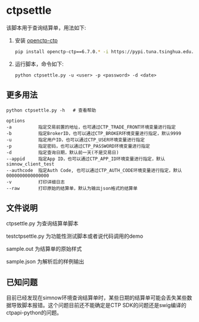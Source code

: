 # ctpsettle

该脚本用于查询结算单，用法如下:

1. 安装 [openctp-ctp](https://github.com/openctp/openctp-ctp-python)
    ```bash
    pip install openctp-ctp==6.7.0.* -i https://pypi.tuna.tsinghua.edu.cn/simple --trusted-host=pypi.tuna.tsinghua.edu.cn
    ```
2. 运行脚本，命令如下:
    ```
    python ctpsettle.py -u <user> -p <password> -d <date>
    ```

## 更多用法

```
python ctpsettle.py -h   # 查看帮助

options
-a          指定交易前置的地址，也可通过CTP_TRADE_FRONT环境变量进行指定
-b          指定BrokerID，也可以通过CTP_BROKER环境变量进行指定，默认9999
-u          指定用户ID，也可以通过CTP_USER环境变量进行指定
-p          指定密码，也可以通过CTP_PASSWORD环境变量进行指定
-d          指定查询日期，默认前一天(不是交易日)
--appid     指定App ID，也可以通过CTP_APP_ID环境变量进行指定，默认simnow_client_test
--authcode  指定Auth Code, 也可以通过CTP_AUTH_CODE环境变量进行指定，默认0000000000000000
-v          打印详细日志
--raw       打印原始的结算单，默认为输出json格式的结算单
```

## 文件说明

ctpsettle.py 为查询结算单脚本

testctpsettle.py 为功能性测试脚本或者说代码调用的demo

sample.out 为结算单的原始样式

sample.json 为解析后的样例输出

## 已知问题

目前已经发现在simnow环境查询结算单时，某些日期的结算单可能会丢失某些数据导致脚本报错。这个问题目前还不能确定是CTP
SDK的问题还是swig编译的ctpapi-python的问题。

